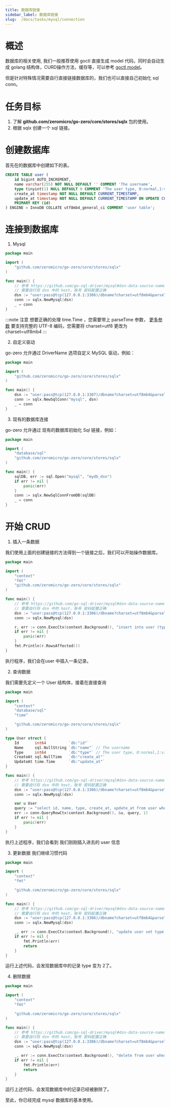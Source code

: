 ```yaml
---
title: 数据库链接
sidebar_label: 数据库链接
slug:  /docs/tasks/mysql/connection
---
```


# 概述
数据库的相关使用, 我们一般推荐使用 goctl 直接生成 model 代码，同时会自动生成 golang 结构体，CURD操作方法，缓存等，可以参考 <a href="/docs/tasks/cli/mysql" target="_blank">goctl model</a>。

但是针对特殊情况需要自行直接链接数据库的，我们也可以直接自己初始化 sql conn。

# 任务目标
1. 了解 **github.com/zeromicro/go-zero/core/stores/sqlx** 包的使用。
2. 根据 sqlx 创建一个 sql 链接。

# 创建数据库
首先在的数据库中创建如下的表。

   ```sql
   CREATE TABLE user (
       id bigint AUTO_INCREMENT,
       name varchar(255) NOT NULL DEFAULT '' COMMENT 'The username',
       type tinyint(1) NULL DEFAULT 0 COMMENT 'The user type, 0:normal,1:vip, for test golang keyword',
       create_at timestamp NOT NULL DEFAULT CURRENT_TIMESTAMP,
       update_at timestamp NOT NULL DEFAULT CURRENT_TIMESTAMP ON UPDATE CURRENT_TIMESTAMP,
       PRIMARY KEY (id)
   ) ENGINE = InnoDB COLLATE utf8mb4_general_ci COMMENT 'user table';
   ```
# 连接到数据库

1. Mysql

```go
package main

import (
	"github.com/zeromicro/go-zero/core/stores/sqlx"
)

func main() {
	// 参考 https://github.com/go-sql-driver/mysql#dsn-data-source-name 获取详情
    // 需要自行将 dsn 中的 host，账号 密码配置正确
	dsn := "user:pass@tcp(127.0.0.1:3306)/dbname?charset=utf8mb4&parseTime=True&loc=Local"
	conn := sqlx.NewMysql(dsn)
    _ = conn
}

```


:::note 注意
想要正确的处理 time.Time ，您需要带上 parseTime 参数， [更多参数](https://github.com/go-sql-driver/mysql#parameters) 要支持完整的 UTF-8 编码，您需要将 charset=utf8 更改为 charset=utf8mb4
:::


2. 自定义驱动

go-zero 允许通过 DriverName 选项自定义 MySQL 驱动，例如：
```go
package main

import (
	"github.com/zeromicro/go-zero/core/stores/sqlx"
)

func main() {
	dsn := "user:pass@tcp(127.0.0.1:3307)/dbname?charset=utf8mb4&parseTime=True&loc=Local"
	conn := sqlx.NewSqlConn("mysql", dsn)
	_ = conn
}

```

3. 现有的数据库连接

go-zero 允许通过 现有的数据库初始化 Sql 链接，例如：
```go
package main

import (
	"database/sql"
	"github.com/zeromicro/go-zero/core/stores/sqlx"
)

func main() {
	sqlDB, err := sql.Open("mysql", "mydb_dsn")
	if err != nil {
		panic(err)
	}
	conn := sqlx.NewSqlConnFromDB(sqlDB)
	_ = conn
}

```

# 开始 CRUD
1. 插入一条数据

我们使用上面的创建链接的方法得到一个链接之后，我们可以开始操作数据库。

```go
package main

import (
	"context"
	"fmt"
	"github.com/zeromicro/go-zero/core/stores/sqlx"
)

func main() {
	// 参考 https://github.com/go-sql-driver/mysql#dsn-data-source-name 获取详情
	// 需要自行将 dsn 中的 host，账号 密码配置正确
	dsn := "user:pass@tcp(127.0.0.1:3306)/dbname?charset=utf8mb4&parseTime=True&loc=Local"
	conn := sqlx.NewMysql(dsn)

	r, err := conn.ExecCtx(context.Background(), "insert into user (type, name) values (?, ?)", 1, "test")
	if err != nil {
		panic(err)
	}
	fmt.Println(r.RowsAffected())
}

```

执行程序，我们会在user 中插入一条记录。

2. 查询数据

我们需要先定义一个 User 结构体，接着在直接查询
```go
package main

import (
	"context"
	"database/sql"
	"time"

	"github.com/zeromicro/go-zero/core/stores/sqlx"
)

type User struct {
	Id       int64          `db:"id"`
	Name     sql.NullString `db:"name"` // The username
	Type     int64          `db:"type"` // The user type, 0:normal,1:vip, for test golang keyword
	CreateAt sql.NullTime   `db:"create_at"`
	UpdateAt time.Time      `db:"update_at"`
}

func main() {
	// 参考 https://github.com/go-sql-driver/mysql#dsn-data-source-name 获取详情
	// 需要自行将 dsn 中的 host，账号 密码配置正确
	dsn := "user:pass@tcp(127.0.0.1:3306)/dbname?charset=utf8mb4&parseTime=True&loc=Local"
	conn := sqlx.NewMysql(dsn)

	var u User
	query := "select id, name, type, create_at, update_at from user where id=?"
	err := conn.QueryRowCtx(context.Background(), &u, query, 1)
	if err != nil {
		panic(err)
	}
}

```

执行上述程序，我们会看到 我们刚刚插入进去的 user 信息


3. 更新数据
我们继续习惯代码
```go
package main

import (
	"context"
	"fmt"

	"github.com/zeromicro/go-zero/core/stores/sqlx"
)

func main() {
	// 参考 https://github.com/go-sql-driver/mysql#dsn-data-source-name 获取详情
	// 需要自行将 dsn 中的 host，账号 密码配置正确
	dsn := "user:pass@tcp(127.0.0.1:3306)/dbname?charset=utf8mb4&parseTime=True&loc=Local"
	conn := sqlx.NewMysql(dsn)

	_, err := conn.ExecCtx(context.Background(), "update user set type = ? where name = ?", 2, "test")
	if err != nil {
		fmt.Println(err)
		return
	}
}

```
运行上述代码，会发现数据库中的记录 type 变为 2了。

4. 删除数据


```go
package main

import (
	"context"
	"fmt"

	"github.com/zeromicro/go-zero/core/stores/sqlx"
)

func main() {
	// 参考 https://github.com/go-sql-driver/mysql#dsn-data-source-name 获取详情
	// 需要自行将 dsn 中的 host，账号 密码配置正确
	dsn := "user:pass@tcp(127.0.0.1:3306)/dbname?charset=utf8mb4&parseTime=True&loc=Local"
	conn := sqlx.NewMysql(dsn)

	_, err := conn.ExecCtx(context.Background(), "delete from user where `id` = ?", 1)
	if err != nil {
		fmt.Println(err)
        return
	}
}

```

运行上述代码，会发现数据库中的记录已经被删除了。

至此，你已经完成 mysql 数据库的基本使用。